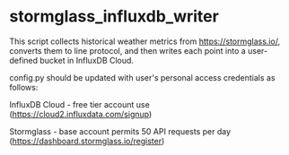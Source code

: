 # stormglass_influxdb_writer

This script collects historical weather metrics from https://stormglass.io/, converts them to line protocol, and then writes each point into a user-defined bucket in InfluxDB Cloud.

config.py should be updated with user's personal access credentials as follows:

InfluxDB Cloud - free tier account use (https://cloud2.influxdata.com/signup)

Stormglass - base account permits 50 API requests per day (https://dashboard.stormglass.io/register)
